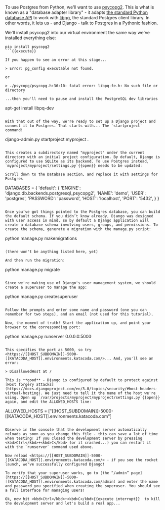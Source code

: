 To use Postgres from Python, we'll want to use [psycopg2](https://www.psycopg.org/). This is what is known as a "database adapter library" - it adapts [the standard Python database API](https://www.python.org/dev/peps/pep-0249/) to work with [libpg](https://www.postgresql.org/docs/current/libpq.html), the standard Postgres client library. In other words, it lets us - and Django - talk to Postgres in a Pythonic fashion.

We'll install psycopg2 into our virtual environment the same way we've installed everything else:

```
pip install psycopg2
```{{execute}}

If you happen to see an error at this stage...

> Error: pg_config executable not found.

or

> ./psycopg/psycopg.h:36:10: fatal error: libpq-fe.h: No such file or directory

...then you'll need to pause and install the PostgreSQL dev libraries

```
apt-get install libpq-dev
```

With that out of the way, we're ready to set up a Django project and connect it to Postgres. That starts with... The `startproject` command!

```
django-admin.py startproject myproject .
```{{execute}}

This creates a subdirectory named "myproject" under the current directory with an initial project configuration. By default, Django is configured to use SQLite as its backend. To use Postgres instead, `myproject/myproject/settings.py`{{open}} needs to be updated:

Scroll down to the Database section, and replace it with settings for Postgres

```
DATABASES = {
    'default': {
        'ENGINE': 'django.db.backends.postgresql_psycopg2',
        'NAME': 'demo',
        'USER': 'postgres',
        'PASSWORD': 'password',
        'HOST': 'localhost',
        'PORT': '5432',
    }
}
```

Once you’ve got things pointed to the Postgres database, you can build the default schema. If you didn’t know already, Django was designed with user access in mind, so by default a Django application will create a database schema involving users, groups, and permissions. To create the schema, generate a migration with the manage.py script:

```
python manage.py makemigrations
```{{execute}}

(there won't be anything listed here, yet)

And then run the migration:

```
python manage.py migrate
```{{execute}}

Since we're making use of Django's user management system, we should create a superuser to manage the app:

```
python manage.py createsuperuser
```{{execute}}

Follow the prompts and enter some name and password (one you can remember for two steps), and an email (not used for this tutorial).

Now, the moment of truth! Start the application up, and point your browser to the corresponding port:

```
python manage.py runserver 0.0.0.0:5000
```{{execute}}

This specifies the port as 5000, so try <https://[[HOST_SUBDOMAIN]]-5000-[[KATACODA_HOST]].environments.katacoda.com/>... And, you'll see an error:

> DisallowedHost at /

This is **good** - Django is configured by default to protect against [Host forgery attacks](https://docs.djangoproject.com/en/3.0/topics/security/#host-headers-virtual-hosting). We just need to tell it the name of the host we're using. Open up `/var/projects/myproject/myproject/settings.py`{{open}} again, and edit the ALLOWED_HOSTS line:

```
ALLOWED_HOSTS = ["[[HOST_SUBDOMAIN]]-5000-[[KATACODA_HOST]].environments.katacoda.com"]
```{{copy}}

Observe in the console that the development server automatically reloads as soon as you change this file - this can save a lot of time when testing! If you closed the development server by pressing <kbd>Ctrl</kbd>+<kbd>C</kbd> (or it crashed...) you can restart it with the `runserver` command used above.

Now reload <https://[[HOST_SUBDOMAIN]]-5000-[[KATACODA_HOST]].environments.katacoda.com/> - if you see the rocket launch, we've successfully configured Django!

To verify that your superuser works, go to [the “/admin” page](https://[[HOST_SUBDOMAIN]]-5000-[[KATACODA_HOST]].environments.katacoda.com/admin) and enter the name and password you specified when creating the superuser. You should see a full interface for managing users!

Ok, now hit <kbd>Ctrl</kbd>+<kbd>C</kbd>{{execute interrupt}}  to kill the development server and let's build a real app...